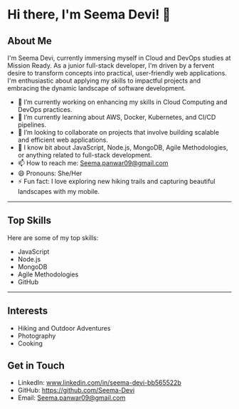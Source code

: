  # Hi there, I'm Seema Devi! 👋
## About Me

I'm Seema Devi, currently immersing myself in Cloud and DevOps studies at Mission Ready. As a junior full-stack developer, I'm driven by a fervent desire to transform concepts into practical, user-friendly web applications. I'm enthusiastic about applying my skills to impactful projects and embracing the dynamic landscape of software development.

- 🔭 I’m currently working on enhancing my skills in Cloud Computing and DevOps practices.
- 🌱 I’m currently learning about AWS, Docker, Kubernetes, and CI/CD pipelines.
- 👯 I’m looking to collaborate on projects that involve building scalable and efficient web applications.
- 💬 I know bit about JavaScript, Node.js, MongoDB, Agile Methodologies, or anything related to full-stack development.
- 📫 How to reach me: Seema.panwar09@gmail.com
- 😄 Pronouns: She/Her
- ⚡ Fun fact: I love exploring new hiking trails and capturing beautiful landscapes with my mobile.

---

## Top Skills

Here are some of my top skills:

- JavaScript
- Node.js
- MongoDB
- Agile Methodologies
- GitHub

---

## Interests

- Hiking and Outdoor Adventures
- Photography
- Cooking

 
## Get in Touch

- LinkedIn: www.linkedin.com/in/seema-devi-bb565522b
- GitHub: https://github.com/Seema-Devi
- Email: Seema.panwar09@gmail.com


<!---
Seema-Devi/Seema-Devi is a ✨ special ✨ repository because its `README.md` (this file) appears on your GitHub profile.
You can click the Preview link to take a look at your changes.
--->
